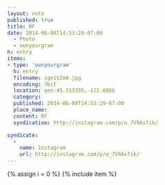 ```yaml
---
layout: note
published: true
title: RF
date: 2014-06-08T14:53:29-07:00
  - Photo
  - ownyourgram
h: entry
items:
- type: 'ownyourgram'
  h: entry
  filename: igeiSZmA.jpg
  encoding: 7bit
  location: geo:45.513355,-122.6866
  category: 
  published: 2014-06-08T14:53:29-07:00
  place_name: 
  content: RF
  syndication: http://instagram.com/p/o_7V9Axfik/

syndicate: 
  - 
    name: Instagram
    url: http://instagram.com/p/o_7V9Axfik/
---
```

{% assign i = 0  %}
{% include item %}
